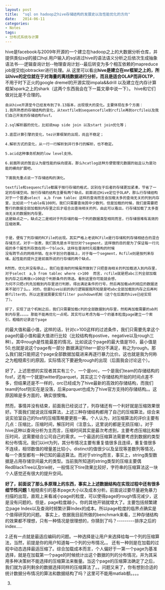 ```yaml
---
layout: post
title:  "sql on hadoop之hive存储结构的发展史以及性能优化的方向"
date:   2014-06-11
categories: 
- Notes 
tags:
- 分布式系统与计算
---
```

hive是facebook与2009年开源的一个建立在hadoop之上的大数据分析仓库，并提供类似sql的接口hql.用户输入的sql进过hive的语法语义分析之后依次生成抽象语法书---逻辑查询计划--物理查询计划--最后转变为多个相互依赖的mapreduce job提交给jobtracker进行处理。从
这里可以看出**hive是建立在mr框架之上的，所以hive的定位就在于对海量的离线数据进行分析，而且是适合OLAP而非OLTP**，不用于时下正火的google dremel的开源实现impala&&drill 以及建立在内存计算框架spark之上的shark（这两个东西我会在下一篇文章中说一下）。
hive和它们做对比是不合理的。

    自从hive开源至今已经发布到了0.13版本，出现很大的变化。主要体现在多个方面：
    1.我所熟悉的存储结构的变化，从textfile到sequencefile到rcfile再到orcfile以及我们自己开发的存储结构fosf。
    
    2.sql解析器的优化，比如说map side join 以及start join优化等；
    
    3.底层计算引擎的变化，tez计算框架的出现，尚且不稳定；
    
    4.解析方式的变化，从一行一行解析到并行多行的解析，也不稳定。
    
    5.acid这种事务机制的low level支持。
    
    6.前面所说的暂且认为是性能的纵向提高，那么hcatlog这种方便管理元数据的姑且认为是功能的横向扩展吧。
    
    下面我先重点说一下存储结构的演化。
    
    textfile和sequencfile都属于按行存储的格式，区别在于后者的存储更加紧凑，节省了一定的存储空间。按行存储的结构主要有两个缺点。前面说过Hive定位于OLAP，那么行存储结构对于一个普通select　a,b from tablec 这样的查询而言会加载太多的查询无关的列到内存里，比如说一个table有100列，我们只需要查询其中少数列，但是加载的时候，我们是需要把整行的数据全部加载到内存里之后才组合出查询相关的列，由此可以看出，行存储加载了太多查询无关的数据到内存里。
    这是缺点之一，缺点之二是相对于列存储的每一个列的数据类型相同而言，行存储很难有高效的压缩效果。
    
    
    于是，便有了列存储的RCFile的出现。其实严格上老说RCFile是行存储和列存储相结合的混合存储方式，对于一张表，我们首先是水平划分对个segment，这样做的目的是为了保证每一行元祖的多个属性列存放在同一个block，这样在查询时元祖重构的时候
    没有跨节点的网络开销。在水平划分的基础上，对于每一个segment，Rcfile则是按列来存储，起性能的提升正是前面所说的行存储的两个缺点。
    
    R然而，优化并没有停止。。我们在查询的时候虽然做到了只把查询相关的列加载进入到内存里，对于select　a,b from tablec where c>100  而言，rcfile就是把abc三列全部加载到内存之后再做c>100这个判断条件的筛选。看到这里你可能就会想，
    为何不只把c列先加载到内存里进行判断，得出满足条件的行号，然后再加载ab列相应的数据进来不就行了么。。对的，但是hive以前的执行逻辑据我所知是是吧abc全部加载到内存之后再判断filter的。所以这里就需要实现filter pushdown机制（这个在后面的hive已经实现了）。
    
    好了，实现了这个机制之后，我们只需要加载c列的全部数据到内存里，然和再加载需要的ab列到内存里。。。。。那能不能再优化一点呢。其实可以考虑为每一个的基本粒度page建立一个索引，粗糙的记录这个page

   的最大值和最小值，这样的话，针对c>100这样的过滤条件，我们只需要先拿这个page的最小值和最大值进行比较（比较结构有postive，negative以及rough三种）。其中rough是性能最差的情况。比如说这个page的最大值是150，最小值是50,也就是说这个page有一部分
   数据满足filter一部分不满足，称之为rough。那么我们就只能把这个page全部数据加载进来再逐行暴力比价。这也就是我为何称之为粗糙索引的原因，实际情况下要避免rough的出现（后面我会讨论这个）。
   
   好了，上述思想的实现者其实有三个，一个是orc，一个是我们team的存储结构的fosf，还有一个就是twitter的parquet，其实这三个存储结构开始的时间点差不多，但结果还是不一样的，orc已经成为了hive最新的高效的存储结构，而我们team的fosf则实在是没落，后来parquet也成为了hive官方支持的存储结构。。这原因嘛是多方面的，确实很懊悔。
   
  然而，事情并没有结束，前面我已经说过了，列存储还有一个利好就是压缩效果很好。下面我们就说说压缩算法，上述三种存储结构都用了自己的压缩算法，综合来说实验室自己的fosf的压缩策略要更胜一筹。个人认为，对压缩算法的评价主要有几点：压缩比，压缩时间，解压时间（注意么，这里说的都是无损压缩）。对于hive这种以查询分析为主而言，压缩时间其实是最次考虑到，主要考虑压缩比和解压时间，这需要结合公司自己的需求。一个最适的压缩算法需要考虑到数据的类型和分布情况。我们以int为列，其分布情况主要有重复值很多且连续，重复值很多不连续，相邻数值的增量差比较小，distinct的值很少以及呈现等差数列等情况，每一个类型都有一种已知的最适算法。而对于string而言，事实上，string类型数据是占用存储空间最大的类型。当前我所知道的string类型的压缩主要偶RedBlackTree以及trie树，一般情况下tire效果比较好，字符串的压缩算法这一块个人感觉还有很大的提升空间。
  
  **好了，前面说了那么多原理上的东西，事实上上述数据结构在实现过程中还有很多细节性问题**
 1.粗糙索引的基本page大小以及成本分析。前面说过要尽量避免暴力扫描的出现，直观上来看减小page的粒度，可以使得page的rough情况减少，这是没有问题的。但是，page粒度越小，你的其他开销就增大了。主要包括频繁建立page Index以及查询时频繁计算Index的成本。所以page粒度的临界点确实是个值得研究的问题。
  事实上，依据我目前所做的benchmark来看，三种存储结构的效果都不理想，只有一种情况是很理想的，你猜到了吗？---------排序之后的index.....
 
 2.还有一点就是最适应编码的问题。一种选择是让用户来选择给每一个列的压缩算法，当然，前提是你的用户知道每一个列的分布情况。。
 还有一种则是在加载的过程中动态选择最适压缩了。综合加载成本而言，个人偏好于一第一个page为基准选择，就是在加载第一个page的时候统计出这个数据的列的分布情况，并为其采用多种决策树不能选择的压缩算法来衡量。当这个page的压缩算法确定了之后，我们就为该列剩余的数据选择同样的压缩算法了。。问题又来了，你有想到合适的统计数据分布情况的算法和数据结构了吗？这里可不能用matlab额。。。。
 
 3.
